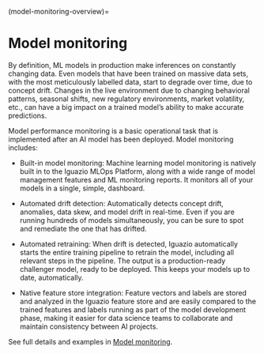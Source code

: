 (model-monitoring-overview)=
# Model monitoring

By definition, ML models in production make inferences on constantly changing data. Even models that have been trained on massive data sets, with the most meticulously labelled data, start to degrade over time, due to concept drift. Changes in the live environment due to changing behavioral patterns, seasonal shifts, new regulatory environments, market volatility, etc., can have a big impact on a trained model’s ability to make accurate predictions.

Model performance monitoring is a basic operational task that is implemented after an AI model has been deployed. Model monitoring includes:

- Built-in model monitoring:
   Machine learning model monitoring is natively built in to the Iguazio MLOps Platform, along with a wide range of 
   model management features and ML monitoring reports. It monitors all of your models in a single, simple, dashboard.

- Automated drift detection:
   Automatically detects concept drift, anomalies, data skew, and model drift in real-time. Even if you are running hundreds of
   models simultaneously, you can be sure to spot and remediate the one that has drifted.

- Automated retraining:
   When drift is detected, Iguazio automatically starts the entire training pipeline to retrain the model, including all relevant 
   steps in the pipeline. The output is a production-ready challenger model, ready to be deployed. This keeps your models up to date, 
   automatically.

- Native feature store integration:
   Feature vectors and labels are stored and analyzed in the Iguazio feature store and are easily compared to the trained 
   features and labels running as part of the model development phase, making it easier for data science teams to 
   collaborate and maintain consistency between AI projects.

See full details and examples in [Model monitoring](../monitoring/index.html).